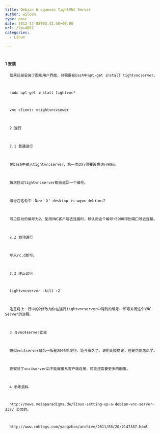 ```yaml
---
title: Debian 6 squeeze TightVNC Server
author: wiloon
type: post
date: 2012-12-08T03:42:58+00:00
url: /?p=4857
categories:
  - Linux

---
```

# <span style="font-size: 13px;">1 安装

  <div id="cnblogs_post_body">
    
      如果已经安装了图形用户界面，只需要在bash中apt-get install tightvncserver。
    
    
    
      sudo apt-get install tightvnc*
    
    
    
      vnc client: xtightvncviewer
    
    
    
      2 运行
    
    
    
      2.1 普通运行
    
    
    
      在bash中输入tightvncserver，第一次运行需要设置访问密码。
    
    
    
      每次启动tightvncserver都会返回一个编号。
    
    
    
      编号在这句中：New 'X' desktop is wqvm-debian:2
    
    
    
      可见启动的编号为2。使用VNC客户端去连接时，默认用这个编号+5900得到端口号去连接。
    
    
    
      2.2 自动运行
    
    
    
      写入rc.d即可。
    
    
    
      2.3 终止运行
    
    
    
      tightvncserver -kill :2
    
    
    
      注意将上一行中的2修改为你在运行tightvncserver中得到的编号，即可关闭这个VNC Server的进程。
    
    
    
      3 与vnc4server比较
    
    
    
      貌似vnc4server最后一版是2005年发行，距今很久了。说明比较稳定，但是可能落后了。
    
    
    
      我安装了vnc4server后不能直接从客户端连接，可能还需要更多的配置。
    
    
    
      4 参考资料
    
    
    
      http://news.metaparadigma.de/linux-setting-up-a-debian-vnc-server-237/ 英文的。
    
    
    
      http://www.cnblogs.com/yangzhao/archive/2011/08/20/2147387.html
    
  

